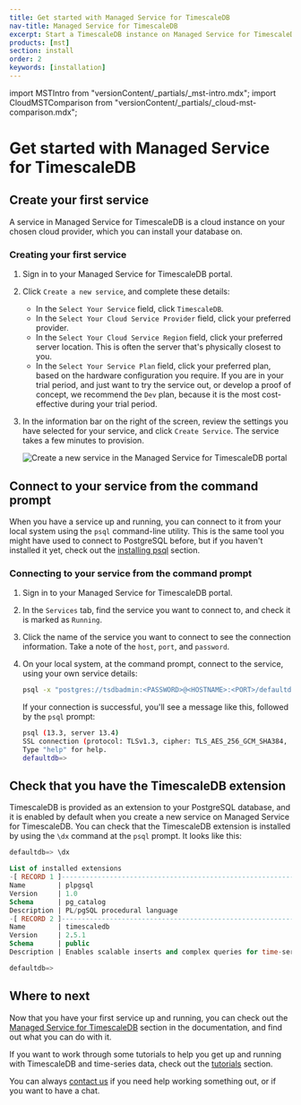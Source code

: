 ```yaml
---
title: Get started with Managed Service for TimescaleDB
nav-title: Managed Service for TimescaleDB
excerpt: Start a TimescaleDB instance on Managed Service for TimescaleDB
products: [mst]
section: install
order: 2
keywords: [installation]
---
```


import MSTIntro from "versionContent/_partials/_mst-intro.mdx";
import CloudMSTComparison from "versionContent/_partials/_cloud-mst-comparison.mdx";

# Get started with Managed Service for TimescaleDB

<MSTIntro />

<CloudMSTComparison />

## Create your first service

A service in Managed Service for TimescaleDB is a cloud instance on your chosen
cloud provider, which you can install your database on.

<Procedure>

### Creating your first service

1.  Sign in to your Managed Service for TimescaleDB portal.
1.  Click `Create a new service`, and complete these details:
    *   In the `Select Your Service` field, click `TimescaleDB`.
    *   In the `Select Your Cloud Service Provider` field, click your
        preferred provider.
    *   In the `Select Your Cloud Service Region` field, click your preferred
        server location. This is often the server that's physically closest
        to you.
    *   In the `Select Your Service Plan` field, click your preferred plan,
        based on the hardware configuration you require. If you are in your
        trial period, and just want to try the service out, or develop a proof
        of concept, we recommend the `Dev` plan, because it is the most
        cost-effective during your trial period.
1.  In the information bar on the right of the screen, review the settings you
    have selected for your service, and click `Create Service`. The service
    takes a few minutes to provision.

    <img class="main-content__illustration" src="https://s3.amazonaws.com/assets.timescale.com/docs/images/mst-new-service.png" alt="Create a new service in the Managed Service for TimescaleDB portal"/>

</Procedure>

## Connect to your service from the command prompt

When you have a service up and running, you can connect to it from your local
system using the `psql` command-line utility. This is the same tool you might
have used to connect to PostgreSQL before, but if you haven't installed it yet,
check out the [installing psql][install-psql] section.

<Procedure>

### Connecting to your service from the command prompt

1.  Sign in to your Managed Service for TimescaleDB portal.
1.  In the `Services` tab, find the service you want to connect to, and check
    it is marked as `Running`.
1.  Click the name of the service you want to connect to see the connection
    information. Take a note of the `host`, `port`, and `password`.
1.  On your local system, at the command prompt, connect to the service, using
    your own service details:

    ```bash
    psql -x "postgres://tsdbadmin:<PASSWORD>@<HOSTNAME>:<PORT>/defaultdb?sslmode=require"
    ```

    If your connection is successful, you'll see a message like this, followed
    by the `psql` prompt:

    ```bash
    psql (13.3, server 13.4)
    SSL connection (protocol: TLSv1.3, cipher: TLS_AES_256_GCM_SHA384, bits: 256, compression: off)
    Type "help" for help.
    defaultdb=>
    ```

</Procedure>

## Check that you have the TimescaleDB extension

TimescaleDB is provided as an extension to your PostgreSQL database, and it is
enabled by default when you create a new service on Managed Service for
TimescaleDB. You can check that the TimescaleDB extension is installed by using
the `\dx` command at the `psql` prompt. It looks like this:

```sql
defaultdb=> \dx

List of installed extensions
-[ RECORD 1 ]------------------------------------------------------------------
Name        | plpgsql
Version     | 1.0
Schema      | pg_catalog
Description | PL/pgSQL procedural language
-[ RECORD 2 ]------------------------------------------------------------------
Name        | timescaledb
Version     | 2.5.1
Schema      | public
Description | Enables scalable inserts and complex queries for time-series data

defaultdb=>
```

## Where to next

Now that you have your first service up and running, you can check out the
[Managed Service for TimescaleDB][mst-docs] section in the documentation, and
find out what you can do with it.

If you want to work through some tutorials to help you get up and running with
TimescaleDB and time-series data, check out the [tutorials][tutorials] section.

You can always [contact us][contact] if you need help working something out, or
if you want to have a chat.

[contact]: https://www.timescale.com/contact
[install-psql]: /use-timescale/:currentVersion:/connecting/psql/
[mst-docs]: /mst/:currentVersion:/
[tutorials]: /tutorials/:currentVersion:/
